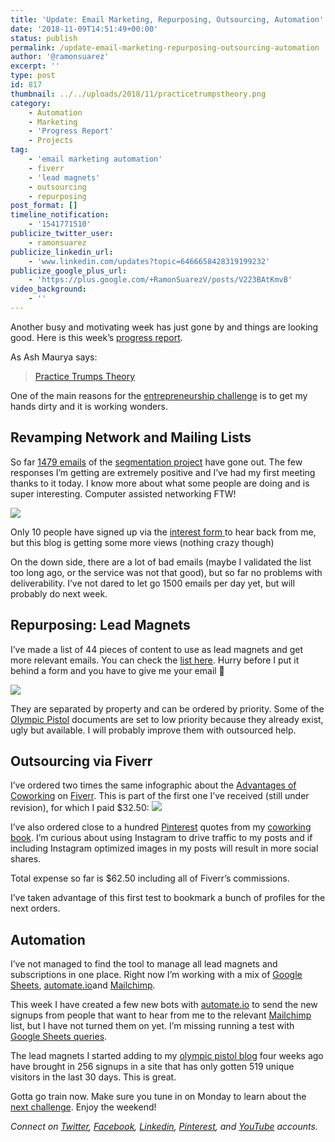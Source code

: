 ```yaml
---
title: 'Update: Email Marketing, Repurposing, Outsourcing, Automation'
date: '2018-11-09T14:51:49+00:00'
status: publish
permalink: /update-email-marketing-repurposing-outsourcing-automation
author: '@ramonsuarez'
excerpt: ''
type: post
id: 817
thumbnail: ../../uploads/2018/11/practicetrumpstheory.png
category:
    - Automation
    - Marketing
    - 'Progress Report'
    - Projects
tag:
    - 'email marketing automation'
    - fiverr
    - 'lead magnets'
    - outsourcing
    - repurposing
post_format: []
timeline_notification:
    - '1541771510'
publicize_twitter_user:
    - ramonsuarez
publicize_linkedin_url:
    - 'www.linkedin.com/updates?topic=6466658428319199232'
publicize_google_plus_url:
    - 'https://plus.google.com/+RamonSuarezV/posts/V223BAtKmvB'
video_background:
    - ''
---
```

Another busy and motivating week has just gone by and things are looking good. Here is this week’s [progress report](https://ramonsuarez.com/category/projects/progress-report/).

As Ash Maurya says:

> [Practice Trumps Theory](https://twitter.com/ashmaurya/status/877724575387324416)

One of the main reasons for the [entrepreneurship challenge](http://ramonsuarez.com/launching-at-least-one-project-every-month-my-entrepreneurship-learning-challenge/) is to get my hands dirty and it is working wonders.

Revamping Network and Mailing Lists
-----------------------------------

So far [1479 emails](http://ramonsuarez.com/the-email-segmentation-campaign-is-rolling/) of the [segmentation project](http://ramonsuarez.com/dipping-my-toes-into-email-marketing-automation/) have gone out. The few responses I’m getting are extremely positive and I’ve had my first meeting thanks to it today. I know more about what some people are doing and is super interesting. Computer assisted networking FTW!

![](https://ramonsuarez.com/wp-content/uploads/2018/11/giphy-1.gif)

Only 10 people have signed up via the [interest form ](http://ramonsuarez.com/do-you-want-to-hear-from-me/)to hear back from me, but this blog is getting some more views (nothing crazy though)

On the down side, there are a lot of bad emails (maybe I validated the list too long ago, or the service was not that good), but so far no problems with deliverability. I’ve not dared to let go 1500 emails per day yet, but will probably do next week.

Repurposing: Lead Magnets
-------------------------

I’ve made a list of 44 pieces of content to use as lead magnets and get more relevant emails. You can check the [list here](https://ramonsuarez.com/category/projects/progress-report/). Hurry before I put it behind a form and you have to give me your email 🙂

![](https://ramonsuarez.com/wp-content/uploads/2018/11/teaser-lead-magnets-challenge-1024x369.png)

They are separated by property and can be ordered by priority. Some of the [Olympic Pistol](https://www.olympicpistol.com) documents are set to low priority because they already exist, ugly but available. I will probably improve them with outsourced help.

Outsourcing via Fiverr
----------------------

I’ve ordered two times the same infographic about the [Advantages of Coworking](https://www.coworkinghandbook.com/advantages-benefits-coworking-list/) on [Fiverr](http://www.fiverr.com/s2/6024be1e4a). This is part of the first one I’ve received (still under revision), for which I paid $32.50: ![](https://ramonsuarez.com/wp-content/uploads/2018/11/teaser-advantages-coworking-handbook-1024x394.png)

I’ve also ordered close to a hundred [Pinterest](https://pin.it/kcxsdnuxjohdmi) quotes from my [coworking book](https://www.coworkinghandbook.com/). I’m curious about using Instagram to drive traffic to my posts and if including Instagram optimized images in my posts will result in more social shares.

Total expense so far is $62.50 including all of Fiverr’s commissions.

I’ve taken advantage of this first test to bookmark a bunch of profiles for the next orders.

Automation
----------

I’ve not managed to find the tool to manage all lead magnets and subscriptions in one place. Right now I’m working with a mix of [Google Sheets](https://docs.google.com/spreadsheets/), [ automate.io](https://automate.io)and [Mailchimp](http://eepurl.com/dM3QvU).

This week I have created a few new bots with [automate.io](https://automate.io) to send the new signups from people that want to hear from me to the relevant [Mailchimp](http://eepurl.com/dM3QvU) list, but I have not turned them on yet. I’m missing running a test with [Google Sheets queries](https://www.benlcollins.com/spreadsheets/google-sheets-query-sql/).

The lead magnets I started adding to my [olympic pistol blog](https://www.olympicpistol.com) four weeks ago have brought in 256 signups in a site that has only gotten 519 unique visitors in the last 30 days. This is great.

Gotta go train now. Make sure you tune in on Monday to learn about the [next challenge](http://ramonsuarez.com/challenge-projects/). Enjoy the weekend!

*Connect on [Twitter](https://twitter.com/ramonsuarez), [Facebook](https://www.facebook.com/ramonsuarezdotcom), [Linkedin](https://www.linkedin.com/in/ramonsuarez/), [Pinterest](https://www.pinterest.com/ramonsuarez/), and [YouTube](https://www.youtube.com/ramonsuarezv) accounts.*